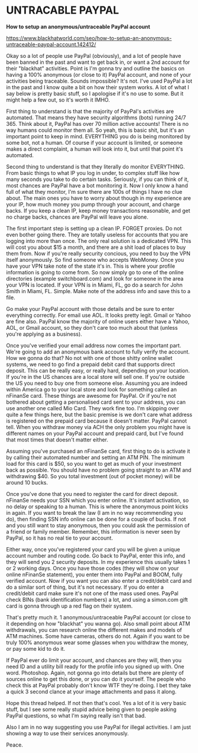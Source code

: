# UNTRACABLE PAYPAL

**How to setup an anonymous/untraceable PayPal account**

https://www.blackhatworld.com/seo/how-to-setup-an-anonymous-untraceable-paypal-account.142412/

Okay so a lot of people use PayPal (obviously), and a lot of people have been banned in the past and want to get back in, or want a 2nd account for their "blackhat" activities. Point is I'm gonna try and outline the basics on having a 100% anonymous (or close to it) PayPal account, and none of your activities being traceable. Sounds impossible? It's not. I've used PayPal a lot in the past and I know quite a bit on how their system works. A lot of what I say below is pretty basic stuff, so I apologise if it's no use to some. But it might help a few out, so it's worth it IMHO.

First thing to understand is that the majority of PayPal's activities are automated. That means they have security algorithms (bots) running 24/7 365. Think about it, PayPal has over 70 million active accounts! There is no way humans could monitor them all. So yeah, this is basic shit, but it's an important point to keep in mind. EVERYTHING you do is being monitored by some bot, not a human. Of course if your account is limited, or someone makes a direct complaint, a human will look into it, but until that point it's automated.

Second thing to understand is that they literally do monitor EVERYTHING. From basic things to what IP you log in under, to complex stuff like how many seconds you take to do certain tasks. Seriously, if you can think of it, most chances are PayPal have a bot monitoring it. Now I only know a hand full of what they monitor, I'm sure there are 100s of things I have no clue about. The main ones you have to worry about though in my experience are your IP, how much money you pump through your account, and charge backs. If you keep a clean IP, keep money transactions reasonable, and get no charge backs, chances are PayPal will leave you alone.

The first important step is setting up a clean IP. FORGET proxies. Do not even bother going there. They are totally useless for accounts that you are logging into more than once. The only real solution is a dedicated VPN. This will cost you about $15 a month, and there are a shit load of places to buy them from. Now if you're really security concious, you need to buy the VPN itself anonymously. So find someone who accepts WebMoney. Once you have your VPN take note of the state it's in. This is where your profile information is going to come from. So now simply go to one of the online directories (example switchboard.com) and look for someone in the area your VPN is located. If your VPN is in Miami, FL, go do a search for John Smith in Miami, FL. Simple. Make note of the address info and save this to a file.

Go make your PayPal account with those details and be sure to enter everything correctly. For email use AOL. It looks pretty legit. Gmail or Yahoo are fine also. PayPal know the majority of online users either have a Yahoo, AOL, or Gmail account, so they don't care too much about that (unless you're applying as a business).

Once you've verified your email address now comes the important part. We're going to add an anonymous bank account to fully verify the account. How we gonna do that? No not with one of those shitty online wallet systems, we need to go find a prepaid debit card that supports direct deposit. This can be really easy, or really hard, depending on your location. If you're in the US chances are a local store will sell one. If you're outside the US you need to buy one from someone else. Assuming you are indeed within America go to your local store and look for something called an nFinanSe card. These things are awesome for PayPal. Or if you're not bothered about getting a personalised card sent to your address, you can use another one called Mio Card. They work fine too. I'm skipping over quite a few things here, but the basic premise is we don't care what address is registered on the prepaid card because it doesn't matter. PayPal cannot tell. When you withdraw money via ACH the only problem you might have is different names on your PayPal account and prepaid card, but I've found that most times that doesn't matter either.

Assuming you've purchased an nFinanSe card, first thing to do is activate it by calling their automated number and setting an ATM PIN. The minimum load for this card is $50, so you want to get as much of your investment back as possible. You should have no problem going straight to an ATM and withdrawing $40. So you total investment (out of pocket money) will be around 10 bucks.

Once you've done that you need to register the card for direct deposit. nFinanSe needs your SSN which you enter online. It's instant activation, so no delay or speaking to a human. This is where the anonymous point kicks in again. If you want to break the law (I am in no way recommending you do), then finding SSN info online can be done for a couple of bucks. If not and you still want to stay anonymous, then you could ask the permission of a friend or family member. Remember, this information is never seen by PayPal, so it has no real tie to your account.

Either way, once you've registered your card you will be given a unique account number and routing code. Go back to PayPal, enter this info, and they will send you 2 security deposits. In my experience this usually takes 1 or 2 working days. Once you have those codes (they will show on your online nFinanSe statement), you enter them into PayPal and BOOM, fully verified account. Now if you want you can also enter a credit/debit card and do a similar sort of thing, but it's not necessary. If you do enter a credit/debit card make sure it's not one of the mass used ones. PayPal check BINs (bank identification numbers) a lot, and using a simon.com gift card is gonna through up a red flag on their system.

That's pretty much it. 1 anonymous/untraceable PayPal account (or close to it depending on how "blackhat" you wanna go). Also small point about ATM withdrawals, you can research online the different makes and models of ATM machines. Some have cameras, others do not. Again if you want to be truly 100% anonymous wear some glasses when you withdraw the money, or pay some kid to do it.

If PayPal ever do limit your account, and chances are they will, then you need ID and a utility bill ready for the profile info you signed up with. One word. Photoshop. Again, not gonna go into details but there are plenty of sources online to get this done, or you can do it yourself. The people who check this at PayPal probably don't know WTF they're doing. I bet they take a quick 3 second clance at your image attachments and pass it along.

Hope this thread helped. If not then that's cool. Yes a lot of it is very basic stuff, but I see some really stupid advice being given to people asking PayPal questions, so what I'm saying really isn't that bad.

Also I am in no way suggesting you use PayPal for illegal activities. I am just showing a way to use their services anonymously.

Peace.